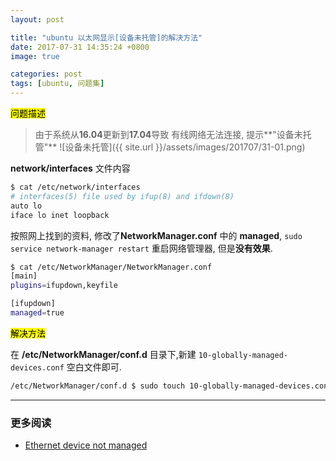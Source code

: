 ```yaml
---
layout: post

title: "ubuntu 以太网显示[设备未托管]的解决方法"
date: 2017-07-31 14:35:24 +0800
image: true

categories: post
tags: [ubuntu, 问题集]
---
```


<mark>问题描述</mark>

>由于系统从**16.04**更新到**17.04**导致 有线网络无法连接, 提示**"设备未托管"**
![设备未托管]({{ site.url }}/assets/images/201707/31-01.png)

**network/interfaces** 文件内容

```bash
$ cat /etc/network/interfaces                                             1 ↵
# interfaces(5) file used by ifup(8) and ifdown(8)
auto lo
iface lo inet loopback
```

按照网上找到的资料, 修改了**NetworkManager.conf** 中的 **managed**, `sudo service network-manager restart` 重启网络管理器, 但是**没有效果**.

```bash
$ cat /etc/NetworkManager/NetworkManager.conf
[main]
plugins=ifupdown,keyfile

[ifupdown]
managed=true
```

<mark>解决方法</mark>

在 **/etc/NetworkManager/conf.d** 目录下,新建 `10-globally-managed-devices.conf` 空白文件即可.

```bash
/etc/NetworkManager/conf.d $ sudo touch 10-globally-managed-devices.conf
```

---
### 更多阅读
- [Ethernet device not managed](https://askubuntu.com/questions/882806/ethernet-device-not-managed)
